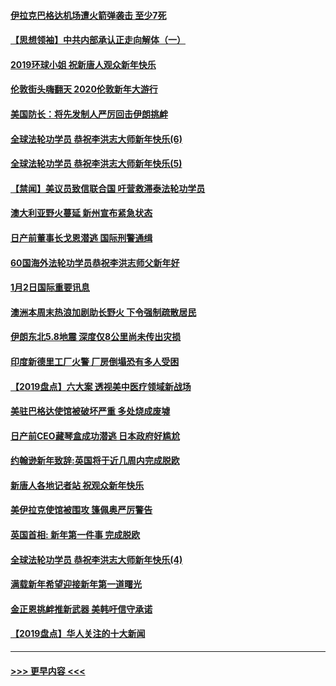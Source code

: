 #### [伊拉克巴格达机场遭火箭弹袭击 至少7死](../pages/prog202/a102744115.md?t=01031322) 
#### [【思想领袖】中共内部承认正走向解体（一）](../pages/prog202/a102744097.md?t=01031322) 
#### [2019环球小姐 祝新唐人观众新年快乐](../pages/prog202/a102744043.md?t=01031322) 
#### [伦敦街头嗨翻天 2020伦敦新年大游行](../pages/prog202/a102743925.md?t=01031322) 
#### [美国防长：将先发制人严厉回击伊朗挑衅](../pages/prog202/a102743930.md?t=01031322) 
#### [全球法轮功学员 恭祝李洪志大师新年快乐(6)](../pages/prog202/a102743899.md?t=01031322) 
#### [全球法轮功学员 恭祝李洪志大师新年快乐(5)](../pages/prog202/a102743766.md?t=01031322) 
#### [【禁闻】美议员致信联合国 吁营救滞泰法轮功学员](../pages/prog202/a102743781.md?t=01031322) 
#### [澳大利亚野火蔓延 新州宣布紧急状态](../pages/prog202/a102743681.md?t=01031322) 
#### [日产前董事长戈恩潜逃 国际刑警通缉](../pages/prog202/a102743676.md?t=01031322) 
#### [60国海外法轮功学员恭祝李洪志师父新年好](../pages/prog202/a102743628.md?t=01031322) 
#### [1月2日国际重要讯息](../pages/prog202/a102743488.md?t=01031322) 
#### [澳洲本周末热浪加剧助长野火 下令强制疏散居民](../pages/prog202/a102743421.md?t=01031322) 
#### [伊朗东北5.8地震 深度仅8公里尚未传出灾损](../pages/prog202/a102743396.md?t=01031322) 
#### [印度新德里工厂火警 厂房倒塌恐有多人受困](../pages/prog202/a102743386.md?t=01031322) 
#### [【2019盘点】六大案 透视美中医疗领域新战场](../pages/prog202/a102743227.md?t=01031322) 
#### [美驻巴格达使馆被破坏严重 多处烧成废墟](../pages/prog202/a102743244.md?t=01031322) 
#### [日产前CEO藏琴盒成功潜逃 日本政府好尴尬](../pages/prog202/a102742937.md?t=01031322) 
#### [约翰逊新年致辞:英国将于近几周内完成脱欧](../pages/prog202/a102742956.md?t=01031322) 
#### [新唐人各地记者站 祝观众新年快乐](../pages/prog202/a102742785.md?t=01031322) 
#### [美伊拉克使馆被围攻 篷佩奥严厉警告](../pages/prog202/a102742994.md?t=01031322) 
#### [英国首相: 新年第一件事 完成脱欧](../pages/prog202/a102742907.md?t=01031322) 
#### [全球法轮功学员 恭祝李洪志大师新年快乐(4)](../pages/prog202/a102742900.md?t=01031322) 
#### [满载新年希望迎接新年第一道曙光](../pages/prog202/a102742809.md?t=01031322) 
#### [金正恩挑衅推新武器 美韩吁信守承诺](../pages/prog202/a102742799.md?t=01031322) 
#### [【2019盘点】华人关注的十大新闻](../pages/prog202/a102742748.md?t=01031322) 

----
#### [ >>> 更早内容 <<< ](../indexes/prog202-earlier.md)
